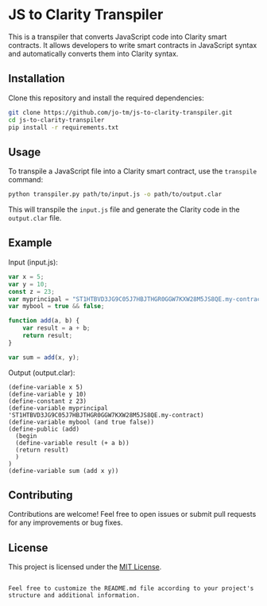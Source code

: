 # JS to Clarity Transpiler

This is a transpiler that converts JavaScript code into Clarity smart contracts. It allows developers to write smart contracts in JavaScript syntax and automatically converts them into Clarity syntax.

## Installation

Clone this repository and install the required dependencies:

```bash
git clone https://github.com/jo-tm/js-to-clarity-transpiler.git
cd js-to-clarity-transpiler
pip install -r requirements.txt
```

## Usage

To transpile a JavaScript file into a Clarity smart contract, use the `transpile` command:

```bash
python transpiler.py path/to/input.js -o path/to/output.clar
```

This will transpile the `input.js` file and generate the Clarity code in the `output.clar` file.

## Example

Input (input.js):

```javascript
var x = 5;
var y = 10;
const z = 23;
var myprincipal = "ST1HTBVD3JG9C05J7HBJTHGR0GGW7KXW28M5JS8QE.my-contract";
var mybool = true && false;

function add(a, b) {
    var result = a + b;
    return result;
}

var sum = add(x, y);
```

Output (output.clar):

```
(define-variable x 5)
(define-variable y 10)
(define-constant z 23)
(define-variable myprincipal 'ST1HTBVD3JG9C05J7HBJTHGR0GGW7KXW28M5JS8QE.my-contract)
(define-variable mybool (and true false))
(define-public (add)
  (begin
  (define-variable result (+ a b))
  (return result)
  )
)
(define-variable sum (add x y))
```

## Contributing

Contributions are welcome! Feel free to open issues or submit pull requests for any improvements or bug fixes.

## License

This project is licensed under the [MIT License](LICENSE).
```

Feel free to customize the README.md file according to your project's structure and additional information.
